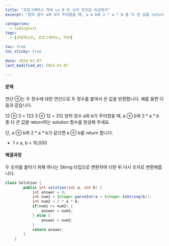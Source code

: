 ```yaml
---
title: "프로그래머스 자바 Lv.0 두 수의 연산값 비교하기"
excerpt: "양의 정수 a와 b가 주어졌을 때, a ⊕ b와 2 * a * b 중 더 큰 값을 return하는 solution 함수를 완성해 주세요. 단, a ⊕ b와 2 * a * b가 같으면 a ⊕ b를 return 합니다."

categories:
  - codingtest
tags:
  - [코딩테스트, 프로그래머스, 자바]

toc: true
toc_sticky: true
 
date: 2024-01-07
last_modified_at: 2024-01-07

---
```


#### 문제
연산 ⊕는 두 정수에 대한 연산으로 두 정수를 붙여서 쓴 값을 반환합니다. 예를 들면 다음과 같습니다.

12 ⊕ 3 = 123
3 ⊕ 12 = 312
양의 정수 a와 b가 주어졌을 때, a ⊕ b와 2 * a * b 중 더 큰 값을 return하는 solution 함수를 완성해 주세요.

단, a ⊕ b와 2 * a * b가 같으면 a ⊕ b를 return 합니다.

- 1 ≤ a, b < 10,000

#### 해결과정
두 숫자를 붙이기 위해 하나는 Stirng 타입으로 변환하여 더한 뒤 다시 숫자로 변환해줍니다.

```java
class Solution {
        public int solution(int a, int b) {
            int answer = 0;
            int num1 = Integer.parseInt(a + Integer.toString(b));
            int num2 = 2 * a * b;
            if(num1 >= num2) {
                answer = num1;
            } else {
                answer = num2;
            }
            return answer;
        }
    }
```